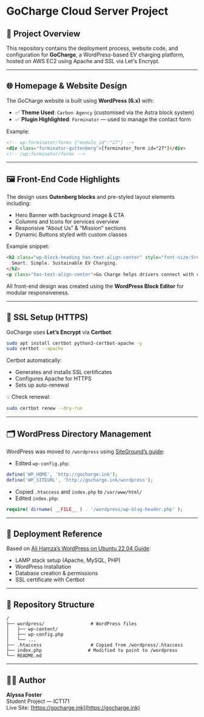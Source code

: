
# GoCharge Cloud Server Project

## 🚗 Project Overview

This repository contains the deployment process, website code, and configuration for **GoCharge**, a WordPress-based EV charging platform, hosted on AWS EC2 using Apache and SSL via Let's Encrypt.

---

## 🌐 Homepage & Website Design

The GoCharge website is built using **WordPress (6.x)** with:

- ✅ **Theme Used**: `Carbon Agency` (customised via the Astra block system)
- ✅ **Plugin Highlighted**: `Forminator` — used to manage the contact form  

Example:
```html
<!-- wp:forminator/forms {"module_id":"27"} -->
<div class="forminator-guttenberg">[forminator_form id="27"]</div>
<!-- /wp:forminator/forms -->
```

---

## 🖼️ Front-End Code Highlights

The design uses **Gutenberg blocks** and pre-styled layout elements including:

- Hero Banner with background image & CTA
- Columns and Icons for services overview
- Responsive “About Us” & “Mission” sections
- Dynamic Buttons styled with custom classes

Example snippet:
```html
<h2 class="wp-block-heading has-text-align-center" style="font-size:5rem;">
  Smart. Simple. Sustainable EV Charging.
</h2>
<p class="has-text-align-center">Go Charge helps drivers connect with charging stations...</p>
```

All front-end design was created using the **WordPress Block Editor** for modular responsiveness.

---

## 🔐 SSL Setup (HTTPS)

GoCharge uses **Let’s Encrypt** via **Certbot**:

```bash
sudo apt install certbot python3-certbot-apache -y
sudo certbot --apache
```

Certbot automatically:
- Generates and installs SSL certificates
- Configures Apache for HTTPS
- Sets up auto-renewal

💡 Check renewal:
```bash
sudo certbot renew --dry-run
```

---

## 🗂️ WordPress Directory Management

WordPress was moved to `/wordpress` using [SiteGround’s guide](https://au.siteground.com/kb/change-wordpress-directory/):

- Edited `wp-config.php`:
```php
define('WP_HOME', 'http://gocharge.ink');
define('WP_SITEURL', 'http://gocharge.ink/wordpress');
```

- Copied `.htaccess` and `index.php` to `/var/www/html/`
- Edited `index.php`:
```php
require( dirname( __FILE__ ) . '/wordpress/wp-blog-header.php' );
```

---

## 🚀 Deployment Reference

Based on [Ali Hamza’s WordPress on Ubuntu 22.04 Guide](https://medium.com/@ali_hamza/how-to-install-wordpress-and-deploy-your-website-on-ubuntu-22-04-0a83654b7306):

- LAMP stack setup (Apache, MySQL, PHP)
- WordPress installation
- Database creation & permissions
- SSL certificate with Certbot

---

## 📂 Repository Structure

```
/
├── wordpress/                 # WordPress files
│   ├── wp-content/
│   ├── wp-config.php
│   └── ...
├── .htaccess                  # Copied from /wordpress/.htaccess
├── index.php                 # Modified to point to /wordpress
└── README.md
```

---

## 👩‍💻 Author

**Alyssa Foster**  
Student Project — ICT171  
Live Site: [https://gocharge.ink](https://gocharge.ink)
